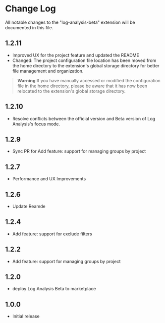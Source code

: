 # Change Log

All notable changes to the "log-analysis-beta" extension will be documented in this file.

## 1.2.11

- Improved UX for the project feature and updated the README
- Changed: The project configuration file location has been moved from the home directory to the extension's global storage directory for better file management and organization.

> **Warning**
> If you have manually accessed or modified the configuration file in the home directory, please be aware that it has now been relocated to the extension's global storage directory.

## 1.2.10

- Resolve conflicts between the official version and Beta version of Log Analysis's focus mode.

## 1.2.9

- Sync PR for Add feature: support for managing groups by project

## 1.2.7

- Performance and UX Improvements

## 1.2.6

- Update Reamde

## 1.2.4

- Add feature: support for exclude filters

## 1.2.2

- Add feature: support for managing groups by project

## 1.2.0

- deploy Log Analysis Beta to marketplace

## 1.0.0

- Initial release
